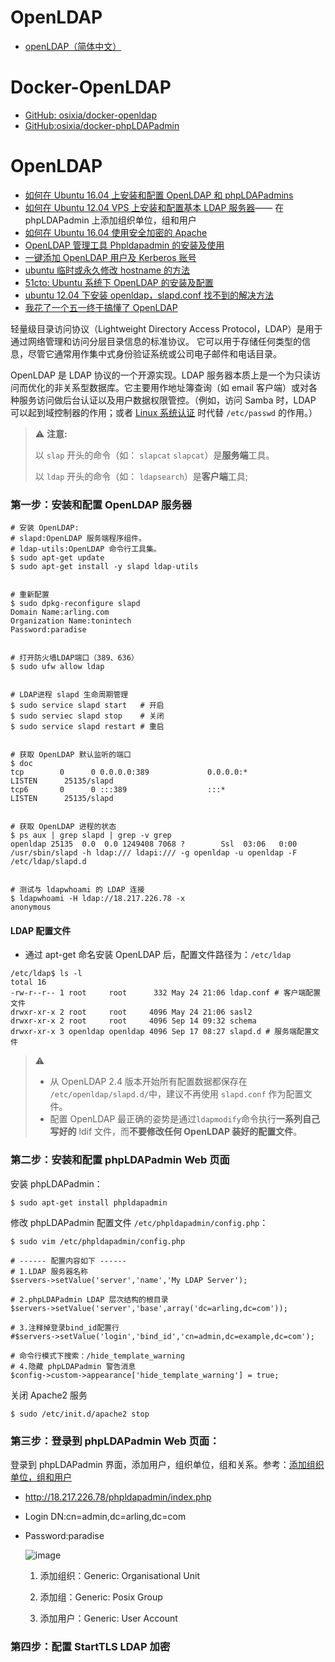# OpenLDAP

* [openLDAP（简体中文）](https://wiki.archlinux.org/index.php/OpenLDAP_(%E7%AE%80%E4%BD%93%E4%B8%AD%E6%96%87))



# Docker-OpenLDAP
* [GitHub: osixia/docker-openldap](https://github.com/osixia/docker-openldap)
* [GitHub:osixia/docker-phpLDAPadmin](https://github.com/osixia/docker-phpLDAPadmin)




# OpenLDAP

* [如何在 Ubuntu 16.04 上安装和配置 OpenLDAP 和 phpLDAPadmins](https://www.howtoing.com/how-to-install-and-configure-openldap-and-phpldapadmin-on-ubuntu-16-04)
* [如何在 Ubuntu 12.04 VPS 上安装和配置基本 LDAP 服务器](https://www.howtoing.com/how-to-install-and-configure-a-basic-ldap-server-on-an-ubuntu-12-04-vps/#add-organizational-units-groups-and-users)—— 在 phpLDAPadmin 上添加组织单位，组和用户
* [如何在 Ubuntu 16.04 使用安全加密的 Apache](https://www.howtoing.com/how-to-secure-apache-with-let-s-encrypt-on-ubuntu-16-04/)
* [OpenLDAP 管理工具 Phpldapadmin 的安装及使用](https://mp.weixin.qq.com/s/k7Gda7CWmI38dF4ZJ-BPVA)
* [一键添加 OpenLDAP 用户及 Kerberos 账号](https://mp.weixin.qq.com/s/pnSmdhy74_HJN6LC7-BPkQ)
* [ubuntu 临时或永久修改 hostname 的方法](https://www.jb51.net/article/115258.htm)
* [51cto: Ubuntu 系统下 OpenLDAP 的安装及配置](http://blog.51cto.com/jiangche00/1925454)
* [ubuntu 12.04 下安装 openldap，slapd.conf 找不到的解决方法](https://www.cnblogs.com/kungfupanda/p/4704421.html)
* [我花了一个五一终于搞懂了 OpenLDAP](https://segmentfault.com/a/1190000014683418)

<!-- more -->


轻量级目录访问协议（Lightweight Directory Access Protocol，LDAP）是用于通过网络管理和访问分层目录信息的标准协议。 它可以用于存储任何类型的信息，尽管它通常用作集中式身份验证系统或公司电子邮件和电话目录。

OpenLDAP 是 LDAP 协议的一个开源实现。LDAP 服务器本质上是一个为只读访问而优化的非关系型数据库。它主要用作地址簿查询（如 email 客户端）或对各种服务访问做后台认证以及用户数据权限管控。（例如，访问 Samba 时，LDAP 可以起到域控制器的作用；或者 [Linux 系统认证](https://wiki.archlinux.org/index.php/LDAP_authentication) 时代替 `/etc/passwd` 的作用。）



> ⚠️ **注意:**
>
> 以 `slap` 开头的命令（如： `slapcat` `slapcat`）是**服务端**工具。
>
> 以 `ldap` 开头的命令（如： `ldapsearch`）是**客户端**工具;



### 第一步：安装和配置 OpenLDAP 服务器

```shell
# 安装 OpenLDAP:
# slapd:OpenLDAP 服务端程序组件。
# ldap-utils:OpenLDAP 命令行工具集。
$ sudo apt-get update
$ sudo apt-get install -y slapd ldap-utils


# 重新配置
$ sudo dpkg-reconfigure slapd
Domain Name:arling.com
Organization Name:tonintech
Password:paradise


# 打开防火墙LDAP端口（389、636）
$ sudo ufw allow ldap


# LDAP进程 slapd 生命周期管理
$ sudo service slapd start   # 开启
$ sudo serviec slapd stop    # 关闭
$ sudo service slapd restart # 重启


# 获取 OpenLDAP 默认监听的端口
$ doc
tcp        0      0 0.0.0.0:389             0.0.0.0:*               LISTEN      25135/slapd
tcp6       0      0 :::389                  :::*                    LISTEN      25135/slapd


# 获取 OpenLDAP 进程的状态
$ ps aux | grep slapd | grep -v grep
openldap 25135  0.0  0.0 1249408 7068 ?        Ssl  03:06   0:00 /usr/sbin/slapd -h ldap:/// ldapi:/// -g openldap -u openldap -F /etc/ldap/slapd.d


# 测试与 ldapwhoami 的 LDAP 连接
$ ldapwhoami -H ldap://18.217.226.78 -x
anonymous
```



#### LDAP 配置文件

* 通过 apt-get 命名安装 OpenLDAP 后，配置文件路径为：`/etc/ldap`

```shell
/etc/ldap$ ls -l
total 16
-rw-r--r-- 1 root     root      332 May 24 21:06 ldap.conf # 客户端配置文件
drwxr-xr-x 2 root     root     4096 May 24 21:06 sasl2
drwxr-xr-x 2 root     root     4096 Sep 14 09:32 schema
drwxr-xr-x 3 openldap openldap 4096 Sep 17 08:27 slapd.d # 服务端配置文件
```



> ⚠️
>
> * 从 OpenLDAP 2.4 版本开始所有配置数据都保存在 `/etc/openldap/slapd.d/`中，建议不再使用 `slapd.conf` 作为配置文件。
> * 配置 OpenLDAP 最正确的姿势是通过`ldapmodify`命令执行**一系列自己写好的** ldif 文件，而**不要修改任何 OpenLDAP 装好的配置文件**。





### 第二步：安装和配置 phpLDAPadmin Web 页面

安装 phpLDAPadmin：

```shell
$ sudo apt-get install phpldapadmin
```

修改 phpLDAPadmin 配置文件 `/etc/phpldapadmin/config.php`：

```shell
$ sudo vim /etc/phpldapadmin/config.php

# ------ 配置内容如下 ------
# 1.LDAP 服务器名称
$servers->setValue('server','name','My LDAP Server'); 

# 2.phpLDAPadmin LDAP 层次结构的根目录
$servers->setValue('server','base',array('dc=arling,dc=com')); 

# 3.注释掉登录bind_id配置行
#$servers->setValue('login','bind_id','cn=admin,dc=example,dc=com');

# 命令行模式下搜索：/hide_template_warning
# 4.隐藏 phpLDAPadmin 警告消息
$config->custom->appearance['hide_template_warning'] = true;
```

关闭 Apache2 服务

```shell
$ sudo /etc/init.d/apache2 stop
```





### 第三步：登录到 phpLDAPadmin Web 页面：

登录到 phpLDAPadmin 界面，添加用户，组织单位，组和关系。参考：[添加组织单位，组和用户](https://www.howtoing.com/how-to-install-and-configure-a-basic-ldap-server-on-an-ubuntu-12-04-vps/#add-organizational-units-groups-and-users)

* http://18.217.226.78/phpldapadmin/index.php
* Login DN:cn=admin,dc=arling,dc=com
* Password:paradise



	![image](http://upload-images.jianshu.io/upload_images/2648731-b961a6c6290672a8.jpg?imageMogr2/auto-orient/strip%7CimageView2/2/w/1240)

	1. 添加组织：Generic: Organisational Unit

	2. 添加组：Generic: Posix Group

	3. 添加用户：Generic: User Account



### 第四步：配置 StartTLS LDAP 加密




